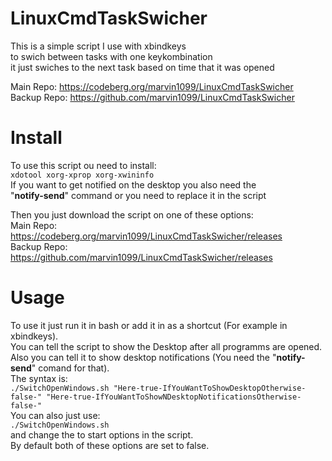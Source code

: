 # LinuxCmdTaskSwicher

This is a simple script I use with xbindkeys  
to swich between tasks with one keykombination  
it just swiches to the next task based on time that it was opened  

Main Repo: https://codeberg.org/marvin1099/LinuxCmdTaskSwicher  
Backup Repo: https://github.com/marvin1099/LinuxCmdTaskSwicher  

# Install 

To use this script ou need to install:  
    ```xdotool xorg-xprop xorg-xwininfo```  
If you want to get notified on the desktop you also need the  
"**notify-send**" command or you need to replace it in the script
  
Then you just download the script on one of these options:  
Main Repo: https://codeberg.org/marvin1099/LinuxCmdTaskSwicher/releases  
Backup Repo: https://github.com/marvin1099/LinuxCmdTaskSwicher/releases  

# Usage

To use it just run it in bash or add it in as a shortcut (For example in xbindkeys).  
You can tell the script to show the Desktop after all programms are opened.  
Also you can tell it to show desktop notifications (You need the "**notify-send**" comand for that).  
The syntax is:  
    ```./SwitchOpenWindows.sh "Here-true-IfYouWantToShowDesktopOtherwise-false-" "Here-true-IfYouWantToShowNDesktopNotificationsOtherwise-false-"```  
You can also just use:  
    ```./SwitchOpenWindows.sh```  
and change the to start options in the script.  
By default both of these options are set to false.
